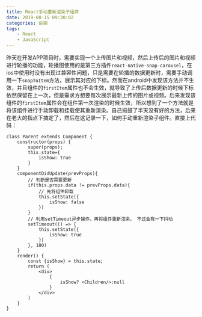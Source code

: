 ```yaml
---
title: React手动重新渲染子组件
date: 2019-08-15 09:30:02
categories: 前端
tags:
    - React
    - JavaScript
---
```

昨天在开发APP项目时，需要实现一个上传图片和视频，然后上传后的图片和视频进行轮播的功能，轮播图使用的是第三方插件`react-native-snap-carousel`，在ios中使用时没有出现过兼容性问题，只是需要在轮播的数据更新时，需要手动调用一下`snapToItem`方法，展示其对应的下标。然而在android中发现该方法并不生效，并且组件的`firstItem`属性也不会生效，就导致了上传后数据更新的时候下标依然保留在上一次，但是需求方想要每次展示最新上传的图片或视频。后来发现该组件的`firstItem`属性会在组件第一次渲染的时候生效，所以想到了一个方法就是将该组件进行手动卸载和挂载使其重新渲染。自己捣鼓了半天没有好的方法，后来在老大的指点下搞定了，然后在这记录一下，如何手动重新渲染子组件。直接上代码：
```
class Parent extends Component {
    constructor(props) {
        super(props);
        this.state={
            isShow: true
        }
    }
    componentDidUpdate(prevProps){
        // 判断是否需要更新
        if(this.props.data != prevProps.data){
            // 先将组件卸载
            this.setState({
                isShow: false
            })
        }
        // 利用setTimeout异步操作，再将组件重新渲染， 不过会有一下抖动
        setTimeout(() => {
            this.setState({
                isShow: true
            })
        }, 100)
    }
    render() {
        const {isShow} = this.state;
        return (
            <div>
                {
                    isShow? <Children/>:null
                }
            </div>
        )
    }
}
```